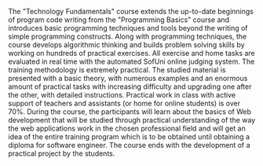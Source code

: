 The "Technology Fundamentals" course extends the up-to-date beginnings of program code writing from the "Programming Basics" course and introduces basic programming techniques and tools beyond the writing of simple programming constructs.
Along with programming techniques, the course develops algorithmic thinking and builds problem solving skills by working on hundreds of practical exercises. All exercise and home tasks are evaluated in real time with the automated SofUni online judging system.
The training methodology is extremely practical. The studied material is presented with a basic theory, with numerous examples and an enormous amount of practical tasks with increasing difficulty and upgrading one after the other, with detailed instructions. Practical work in class with active support of teachers and assistants (or home for online students) is over 70%.
During the course, the participants will learn about the basics of Web development that will be studied through practical understanding of the way the web applications work in the chosen professional field and will get an idea of the entire training program which is to be obtained until obtaining a diploma for software engineer. The course ends with the development of a practical project by the students.
